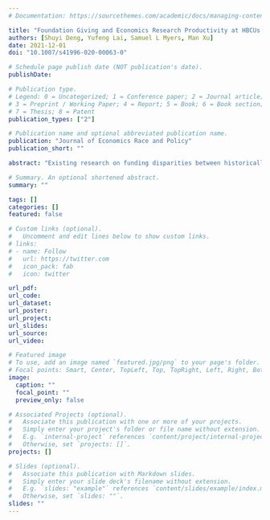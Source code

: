 ```yaml
---
# Documentation: https://sourcethemes.com/academic/docs/managing-content/

title: "Foundation Giving and Economics Research Productivity at HBCUs: Empirical Evidence from the Koch Foundation"
authors: [Shuyi Deng, Yufeng Lai, Samuel L Myers, Man Xu]
date: 2021-12-01
doi: "10.1007/s41996-020-00063-0"

# Schedule page publish date (NOT publication's date).
publishDate:

# Publication type.
# Legend: 0 = Uncategorized; 1 = Conference paper; 2 = Journal article;
# 3 = Preprint / Working Paper; 4 = Report; 5 = Book; 6 = Book section;
# 7 = Thesis; 8 = Patent
publication_types: ["2"]

# Publication name and optional abbreviated publication name.
publication: "Journal of Economics Race and Policy"
publication_short: ""

abstract: "Existing research on funding disparities between historically black colleges and universities (HBCUs) and non-HBCUs primarily focuses on government funding and pays little attention to foundation giving. This paper helps to fill this gap by examining the effects of funding by the Charles Koch Foundation—a major funder of economics research in the USA—on the economics research productivity at HBCUs. Using data from the foundation’s tax forms, the Integrated Postsecondary Education Data System (IPEDS), and Scopus, this paper examines factors that explain the foundation’s grant results and how the foundation’s money affects economics research productivity at HBCUs. The paper estimates the effects of Koch funding on three different measures of HBCU productivity: number of publications, citations, and publications in top economics journals. We report ordinary least squares, two-step generalized linear model, and Poisson results that show little or no impact from (a) recipiency of a Koch grant, (b) the total amount of grant dollars, or (c) the average amount of grant dollars on research productivity. We also obtain event study and difference-in-differences estimates of the effects of Koch grants to HBCUs on publications and publications per faculty member and again find no statistically significant impacts. The evidence obtained—consistent across different model specifications and estimation techniques—does not support the hypothesis that Koch’s funding to HBCUs is primarily geared towards enhancing the research productivity of these colleges and universities. The paper discusses alternative explanations for the Charles Koch Foundation’s targeting strategy and its involvement with particular HBCUs."

# Summary. An optional shortened abstract.
summary: ""

tags: []
categories: []
featured: false

# Custom links (optional).
#   Uncomment and edit lines below to show custom links.
# links:
# - name: Follow
#   url: https://twitter.com
#   icon_pack: fab
#   icon: twitter

url_pdf:
url_code:
url_dataset:
url_poster:
url_project:
url_slides:
url_source:
url_video:

# Featured image
# To use, add an image named `featured.jpg/png` to your page's folder. 
# Focal points: Smart, Center, TopLeft, Top, TopRight, Left, Right, BottomLeft, Bottom, BottomRight.
image:
  caption: ""
  focal_point: ""
  preview_only: false

# Associated Projects (optional).
#   Associate this publication with one or more of your projects.
#   Simply enter your project's folder or file name without extension.
#   E.g. `internal-project` references `content/project/internal-project/index.md`.
#   Otherwise, set `projects: []`.
projects: []

# Slides (optional).
#   Associate this publication with Markdown slides.
#   Simply enter your slide deck's filename without extension.
#   E.g. `slides: "example"` references `content/slides/example/index.md`.
#   Otherwise, set `slides: ""`.
slides: ""
---
```

